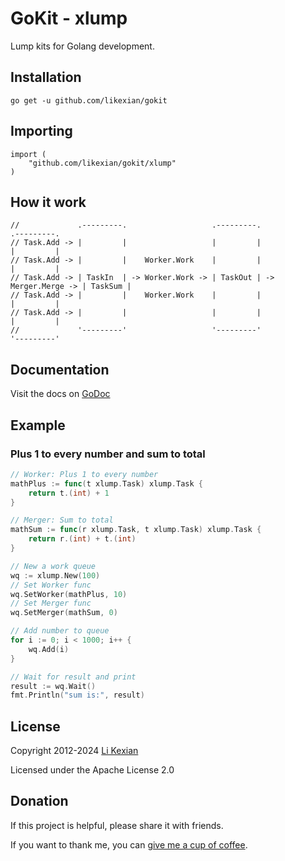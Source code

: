 # GoKit - xlump

Lump kits for Golang development.

## Installation

    go get -u github.com/likexian/gokit

## Importing

    import (
        "github.com/likexian/gokit/xlump"
    )

## How it work

    //             .---------.                   .---------.                    .---------.
    // Task.Add -> |         |                   |         |                    |         |
    // Task.Add -> |         |    Worker.Work    |         |                    |         |
    // Task.Add -> | TaskIn  | -> Worker.Work -> | TaskOut | -> Merger.Merge -> | TaskSum |
    // Task.Add -> |         |    Worker.Work    |         |                    |         |
    // Task.Add -> |         |                   |         |                    |         |
    //             '---------'                   '---------'                    '---------'

## Documentation

Visit the docs on [GoDoc](https://godoc.org/github.com/likexian/gokit/xlump)

## Example

### Plus 1 to every number and sum to total

```go
// Worker: Plus 1 to every number
mathPlus := func(t xlump.Task) xlump.Task {
    return t.(int) + 1
}

// Merger: Sum to total
mathSum := func(r xlump.Task, t xlump.Task) xlump.Task {
    return r.(int) + t.(int)
}

// New a work queue
wq := xlump.New(100)
// Set Worker func
wq.SetWorker(mathPlus, 10)
// Set Merger func
wq.SetMerger(mathSum, 0)

// Add number to queue
for i := 0; i < 1000; i++ {
    wq.Add(i)
}

// Wait for result and print
result := wq.Wait()
fmt.Println("sum is:", result)
```

## License

Copyright 2012-2024 [Li Kexian](https://www.likexian.com/)

Licensed under the Apache License 2.0

## Donation

If this project is helpful, please share it with friends.

If you want to thank me, you can [give me a cup of coffee](https://www.likexian.com/donate/).
